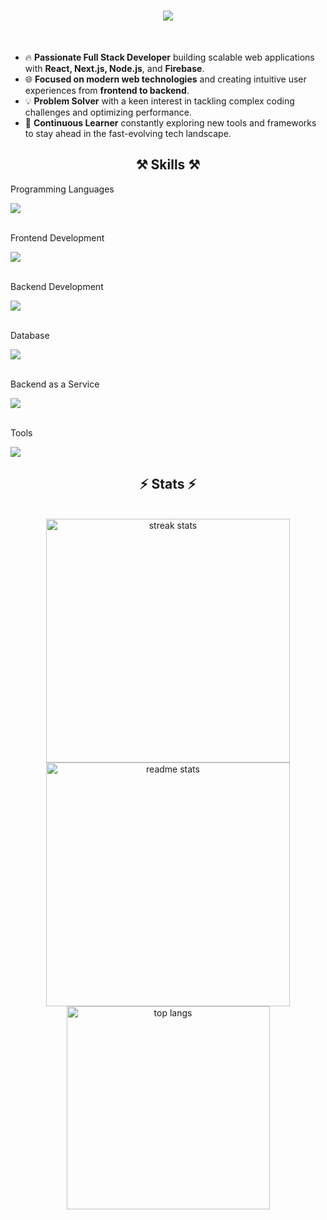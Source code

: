 <h1 align="center">
    <img src="https://readme-typing-svg.herokuapp.com/?font=Righteous&size=35&center=true&vCenter=true&width=500&height=70&duration=4000&lines=Hi+There!+👋;+I'm+Ansh!;" />
</h1>
<br>


- 🔥 **Passionate Full Stack Developer** building scalable web applications with **React, Next.js, Node.js**, and **Firebase**.
- 🌐 **Focused on modern web technologies** and creating intuitive user experiences from **frontend to backend**.
- 💡 **Problem Solver** with a keen interest in tackling complex coding challenges and optimizing performance.
- 🚀 **Continuous Learner** constantly exploring new tools and frameworks to stay ahead in the fast-evolving tech landscape.

<p align="left">
</p>

## 

<h2 align="center">⚒️ Skills ⚒️</h2>

Programming Languages
<div>
    <img src="https://skillicons.dev/icons?i=python,javascript,c,cpp,java" />
</div>
<br>

Frontend Development
<div>
    <img src="https://skillicons.dev/icons?i=react,bootstrap,html,css,nextjs,tailwind,figma" />
</div>
<br>

Backend Development
<div>
    <img src="https://skillicons.dev/icons?i=nodejs,express" />
</div>
<br>

Database
<div>
    <img src="https://skillicons.dev/icons?i=mongodb,mysql" />
</div>
<br>

Backend as a Service
<div>
    <img src="https://skillicons.dev/icons?i=firebase" />
</div>
<br>

Tools
<div>
    <img src="https://skillicons.dev/icons?i=vscode,github,git,postman" />
</div>


## 


<p align="left">
</p>

<h2 align="center">⚡ Stats ⚡</h2>
<br>
<div align=center>
  <img width=390 src="https://github-readme-streak-stats-salesp07.vercel.app/?user=Ansh1331&count_private=true&theme=react&border_radius=10" alt="streak stats"/>
  <img width=390 src="https://github-readme-stats.vercel.app/api?username=Ansh1331&count_private=true&show_icons=true&theme=react&rank_icon=github&border_radius=10" alt="readme stats" />
  <br/>
  <img width=325 align="center" src="https://github-readme-stats-salesp07.vercel.app/api/top-langs/?username=Ansh1331&hide=&langs_count=8&layout=compact&theme=react&border_radius=10&size_weight=0.5&count_weight=0.5&exclude_repo=github-readme-stats" alt="top langs" />
</div>


